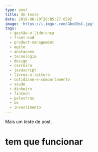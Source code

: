 ```yaml
---
type: post
title: Um teste
date: 2019-06-20T20:05:27.059Z
image: 'https://i.imgur.com/GboQBsC.jpg'
tags:
  - gestão-e-liderança
  - front-end
  - product-management
  - agile
  - anotacoes
  - tecnologia
  - design
  - carreira
  - javascript
  - livros-e-leitura
  - cotidiano-e-comportamento
  - saude
  - dinheiro
  - fintech
  - palestras
  - ux
  - investimento
---
```

Mais um teste de post.
# tem que funcionar
